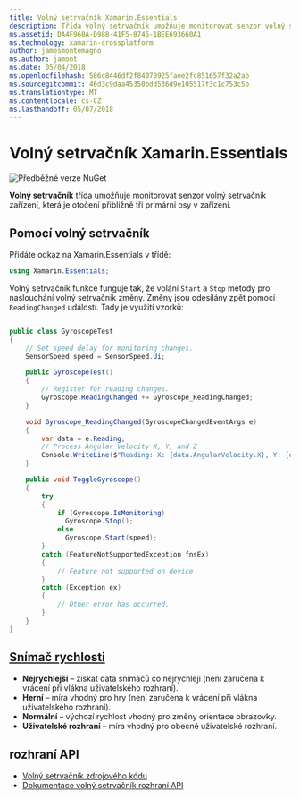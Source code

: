 ```yaml
---
title: Volný setrvačník Xamarin.Essentials
description: Třída volný setrvačník umožňuje monitorovat senzor volný setrvačník zařízení, která je otočení přibližně tři primární osy v zařízení.
ms.assetid: DA4F968A-D988-41F5-8745-1BEE693660A1
ms.technology: xamarin-crossplatform
author: jamesmontemagno
ms.author: jamont
ms.date: 05/04/2018
ms.openlocfilehash: 586c8446df2f84070925faee2fc851657f32a2ab
ms.sourcegitcommit: 46d3c9daa45350bdd536d9e105517f3c1c753c5b
ms.translationtype: MT
ms.contentlocale: cs-CZ
ms.lasthandoff: 05/07/2018
---
```

# <a name="xamarinessentials-gyroscope"></a>Volný setrvačník Xamarin.Essentials

![Předběžné verze NuGet](~/media/shared/pre-release.png)

**Volný setrvačník** třída umožňuje monitorovat senzor volný setrvačník zařízení, která je otočení přibližně tři primární osy v zařízení.

## <a name="using-gyroscope"></a>Pomocí volný setrvačník

Přidáte odkaz na Xamarin.Essentials v třídě:

```csharp
using Xamarin.Essentials;
```

Volný setrvačník funkce funguje tak, že volání `Start` a `Stop` metody pro naslouchání volný setrvačník změny. Změny jsou odesílány zpět pomocí `ReadingChanged` událostí. Tady je využití vzorků:

```csharp

public class GyroscopeTest
{
    // Set speed delay for monitoring changes.
    SensorSpeed speed = SensorSpeed.Ui;

    public GyroscopeTest()
    {
        // Register for reading changes.
        Gyroscope.ReadingChanged += Gyroscope_ReadingChanged;
    }

    void Gyroscope_ReadingChanged(GyroscopeChangedEventArgs e)
    {
        var data = e.Reading;
        // Process Angular Velocity X, Y, and Z
        Console.WriteLine($"Reading: X: {data.AngularVelocity.X}, Y: {data.AngularVelocity.Y}, Z: {data.AngularVelocity.Z}");
    }

    public void ToggleGyroscope()
    {
        try
        {
            if (Gyroscope.IsMonitoring)
              Gyroscope.Stop();
            else
              Gyroscope.Start(speed);
        }
        catch (FeatureNotSupportedException fnsEx)
        {
            // Feature not supported on device
        }
        catch (Exception ex)
        {
            // Other error has occurred.
        }
    }
}
```

## <a name="sensor-speedxrefxamarinessentialssensorspeed"></a>[Snímač rychlosti](xref:Xamarin.Essentials.SensorSpeed)

- **Nejrychlejší** – získat data snímačů co nejrychleji (není zaručena k vrácení při vlákna uživatelského rozhraní).
- **Herní** – míra vhodný pro hry (není zaručena k vrácení při vlákna uživatelského rozhraní).
- **Normální** – výchozí rychlost vhodný pro změny orientace obrazovky.
- **Uživatelské rozhraní** – míra vhodný pro obecné uživatelské rozhraní.

## <a name="api"></a>rozhraní API

- [Volný setrvačník zdrojového kódu](https://github.com/xamarin/Essentials/tree/master/Essentials/Gyroscope)
- [Dokumentace volný setrvačník rozhraní API](xref:Xamarin.Essentials.Gyroscope)
